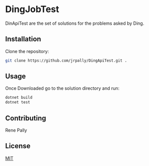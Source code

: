 # DingJobTest

DinApiTest are the set of solutions for the problems asked by Ding.

## Installation

Clone the repository: 

```bash
git clone https://github.com/jrpally/DingApiTest.git .
```

## Usage
Once Downloaded go to the solution directory and run:

```python
dotnet build
dotnet test
```

## Contributing
Rene Pally

## License
[MIT](https://choosealicense.com/licenses/mit/)

